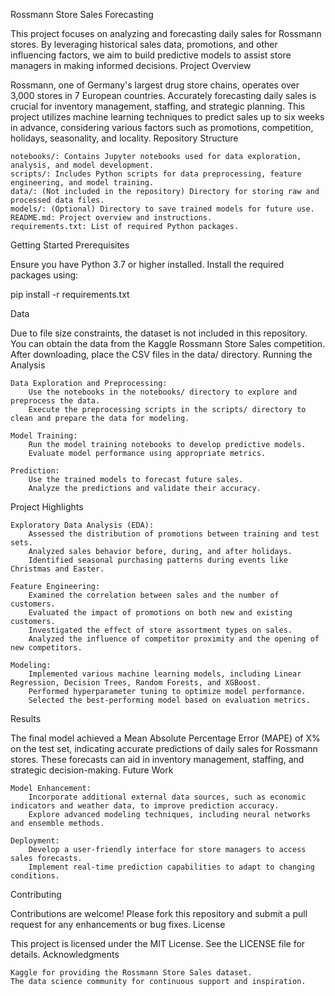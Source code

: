 Rossmann Store Sales Forecasting

This project focuses on analyzing and forecasting daily sales for Rossmann stores. By leveraging historical sales data, promotions, and other influencing factors, we aim to build predictive models to assist store managers in making informed decisions.
Project Overview

Rossmann, one of Germany's largest drug store chains, operates over 3,000 stores in 7 European countries. Accurately forecasting daily sales is crucial for inventory management, staffing, and strategic planning. This project utilizes machine learning techniques to predict sales up to six weeks in advance, considering various factors such as promotions, competition, holidays, seasonality, and locality.
Repository Structure

    notebooks/: Contains Jupyter notebooks used for data exploration, analysis, and model development.
    scripts/: Includes Python scripts for data preprocessing, feature engineering, and model training.
    data/: (Not included in the repository) Directory for storing raw and processed data files.
    models/: (Optional) Directory to save trained models for future use.
    README.md: Project overview and instructions.
    requirements.txt: List of required Python packages.

Getting Started
Prerequisites

Ensure you have Python 3.7 or higher installed. Install the required packages using:

pip install -r requirements.txt

Data

Due to file size constraints, the dataset is not included in this repository. You can obtain the data from the Kaggle Rossmann Store Sales competition. After downloading, place the CSV files in the data/ directory.
Running the Analysis

    Data Exploration and Preprocessing:
        Use the notebooks in the notebooks/ directory to explore and preprocess the data.
        Execute the preprocessing scripts in the scripts/ directory to clean and prepare the data for modeling.

    Model Training:
        Run the model training notebooks to develop predictive models.
        Evaluate model performance using appropriate metrics.

    Prediction:
        Use the trained models to forecast future sales.
        Analyze the predictions and validate their accuracy.

Project Highlights

    Exploratory Data Analysis (EDA):
        Assessed the distribution of promotions between training and test sets.
        Analyzed sales behavior before, during, and after holidays.
        Identified seasonal purchasing patterns during events like Christmas and Easter.

    Feature Engineering:
        Examined the correlation between sales and the number of customers.
        Evaluated the impact of promotions on both new and existing customers.
        Investigated the effect of store assortment types on sales.
        Analyzed the influence of competitor proximity and the opening of new competitors.

    Modeling:
        Implemented various machine learning models, including Linear Regression, Decision Trees, Random Forests, and XGBoost.
        Performed hyperparameter tuning to optimize model performance.
        Selected the best-performing model based on evaluation metrics.

Results

The final model achieved a Mean Absolute Percentage Error (MAPE) of X% on the test set, indicating accurate predictions of daily sales for Rossmann stores. These forecasts can aid in inventory management, staffing, and strategic decision-making.
Future Work

    Model Enhancement:
        Incorporate additional external data sources, such as economic indicators and weather data, to improve prediction accuracy.
        Explore advanced modeling techniques, including neural networks and ensemble methods.

    Deployment:
        Develop a user-friendly interface for store managers to access sales forecasts.
        Implement real-time prediction capabilities to adapt to changing conditions.

Contributing

Contributions are welcome! Please fork this repository and submit a pull request for any enhancements or bug fixes.
License

This project is licensed under the MIT License. See the LICENSE file for details.
Acknowledgments

    Kaggle for providing the Rossmann Store Sales dataset.
    The data science community for continuous support and inspiration.